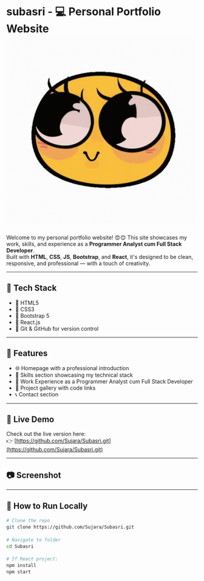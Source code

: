 # subasri - 💻 Personal Portfolio Website ![alt text](image-1.png)

Welcome to my personal portfolio website! 😍😊 
This site showcases my work, skills, and experience as a **Programmer Analyst cum Full Stack Developer**.  
Built with **HTML**, **CSS**, **JS**, **Bootstrap**, and **React**, it's designed to be clean, responsive, and professional — with a touch of creativity.

---

## 🧩 Tech Stack

- 🔸 HTML5
- 🔸 CSS3
- 🔸 Bootstrap 5
- 🔸 React.js
- 🔸 Git & GitHub for version control

---

## 📁 Features

- 🌐 Homepage with a professional introduction
- 🧠 Skills section showcasing my technical stack
- 💼 Work Experience as a Programmer Analyst cum Full Stack Developer
- 📂 Project gallery with code links
- 📞 Contact section

---

## 🚀 Live Demo

Check out the live version here:  
👉 [https://github.com/Sujara/Subasri.git](https://github.com/Sujara/Subasri.git)

---

## 📷 Screenshot



---

## 🔧 How to Run Locally

```bash
# Clone the repo
git clone https://github.com/Sujara/Subasri.git

# Navigate to folder
cd Subasri

# If React project:
npm install
npm start
